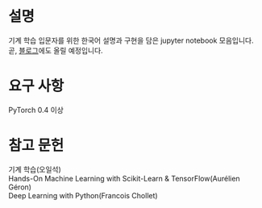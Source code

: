 # 설명
기계 학습 입문자를 위한 한국어 설명과 구현을 담은 jupyter notebook 모음입니다.<br>
곧, [블로그](https://burgerphilia.github.io/)에도 올릴 예정입니다.

# 요구 사항
PyTorch 0.4 이상

# 참고 문헌 
기계 학습(오일석)<br>
Hands-On Machine Learning with Scikit-Learn & TensorFlow(Aurélien Géron)<br>
Deep Learning with Python(Francois Chollet)<br>
